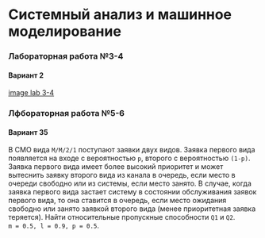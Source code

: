 # Системный анализ и машинное моделирование 

### Лабораторная работа №3-4

#### Вариант 2

[image lab 3-4]()

### Лфбораторная работа №5-6

#### Вариант 35

В СМО вида `М/М/2/1` поступают заявки двух видов. 
Заявка первого вида появляется на входе с вероятностью `р`, 
второго с вероятностью `(1-р)`. 
Заявка первого вида имеет более высокий приоритет и 
может вытеснить заявку второго вида из канала в очередь, 
если место в очереди свободно или из системы, если место занято. 
В случае, когда заявка первого вида застает систему в состоянии 
обслуживания заявок первого вида, то она ставится в очередь, 
если место ожидания свободно или занято заявкой второго вида 
(менее приоритетная заявка теряется). 
Найти относительные пропускные способности `Q1` и `Q2`.  
`m = 0.5, l = 0.9, р = 0.5`.